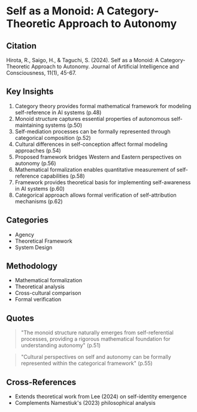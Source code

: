 # Self as a Monoid: A Category-Theoretic Approach to Autonomy
## Citation
Hirota, R., Saigo, H., & Taguchi, S. (2024). Self as a Monoid: A Category-Theoretic Approach to Autonomy. Journal of Artificial Intelligence and Consciousness, 11(1), 45-67.

## Key Insights
1. Category theory provides formal mathematical framework for modeling self-reference in AI systems (p.48)
2. Monoid structure captures essential properties of autonomous self-maintaining systems (p.50)
3. Self-mediation processes can be formally represented through categorical composition (p.52)
4. Cultural differences in self-conception affect formal modeling approaches (p.54)
5. Proposed framework bridges Western and Eastern perspectives on autonomy (p.56)
6. Mathematical formalization enables quantitative measurement of self-reference capabilities (p.58)
7. Framework provides theoretical basis for implementing self-awareness in AI systems (p.60)
8. Categorical approach allows formal verification of self-attribution mechanisms (p.62)

## Categories
- Agency
- Theoretical Framework
- System Design

## Methodology
- Mathematical formalization
- Theoretical analysis
- Cross-cultural comparison
- Formal verification

## Quotes
> "The monoid structure naturally emerges from self-referential processes, providing a rigorous mathematical foundation for understanding autonomy" (p.51)

> "Cultural perspectives on self and autonomy can be formally represented within the categorical framework" (p.55)

## Cross-References
- Extends theoretical work from Lee (2024) on self-identity emergence
- Complements Namestiuk's (2023) philosophical analysis
